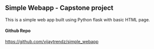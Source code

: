 ## Simple Webapp - Capstone project
This is a simple web app built using Python flask with basic HTML page.

#### Github Repo
https://github.com/vijaytrendz/simple_webapp
